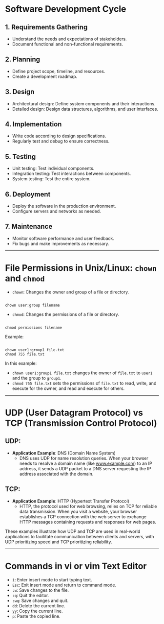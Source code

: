 # Software Development Cycle

## 1. Requirements Gathering

- Understand the needs and expectations of stakeholders.
- Document functional and non-functional requirements.

## 2. Planning

- Define project scope, timeline, and resources.
- Create a development roadmap.

## 3. Design

- Architectural design: Define system components and their interactions.
- Detailed design: Design data structures, algorithms, and user interfaces.

## 4. Implementation

- Write code according to design specifications.
- Regularly test and debug to ensure correctness.

## 5. Testing

- Unit testing: Test individual components.
- Integration testing: Test interactions between components.
- System testing: Test the entire system.

## 6. Deployment

- Deploy the software in the production environment.
- Configure servers and networks as needed.

## 7. Maintenance

- Monitor software performance and user feedback.
- Fix bugs and make improvements as necessary.

---

# File Permissions in Unix/Linux: `chown` and `chmod`

- `chown`: Changes the owner and group of a file or directory.

```

chown user:group filename

```

- `chmod`: Changes the permissions of a file or directory.

```

chmod permissions filename

```

Example:

```

chown user1:group1 file.txt
chmod 755 file.txt

```

In this example:

- `chown user1:group1 file.txt` changes the owner of `file.txt` to `user1` and the group to `group1`.
- `chmod 755 file.txt` sets the permissions of `file.txt` to read, write, and execute for the owner, and read and execute for others.

---

# UDP (User Datagram Protocol) vs TCP (Transmission Control Protocol)

## UDP:

- **Application Example**: DNS (Domain Name System)
  - DNS uses UDP for name resolution queries. When your browser needs to resolve a domain name (like www.example.com) to an IP address, it sends a UDP packet to a DNS server requesting the IP address associated with the domain.

## TCP:

- **Application Example**: HTTP (Hypertext Transfer Protocol)
  - HTTP, the protocol used for web browsing, relies on TCP for reliable data transmission. When you visit a website, your browser establishes a TCP connection with the web server to exchange HTTP messages containing requests and responses for web pages.

These examples illustrate how UDP and TCP are used in real-world applications to facilitate communication between clients and servers, with UDP prioritizing speed and TCP prioritizing reliability.

---

# Commands in vi or vim Text Editor

- `i`: Enter insert mode to start typing text.
- `Esc`: Exit insert mode and return to command mode.
- `:w`: Save changes to the file.
- `:q`: Quit the editor.
- `:wq`: Save changes and quit.
- `dd`: Delete the current line.
- `yy`: Copy the current line.
- `p`: Paste the copied line.
